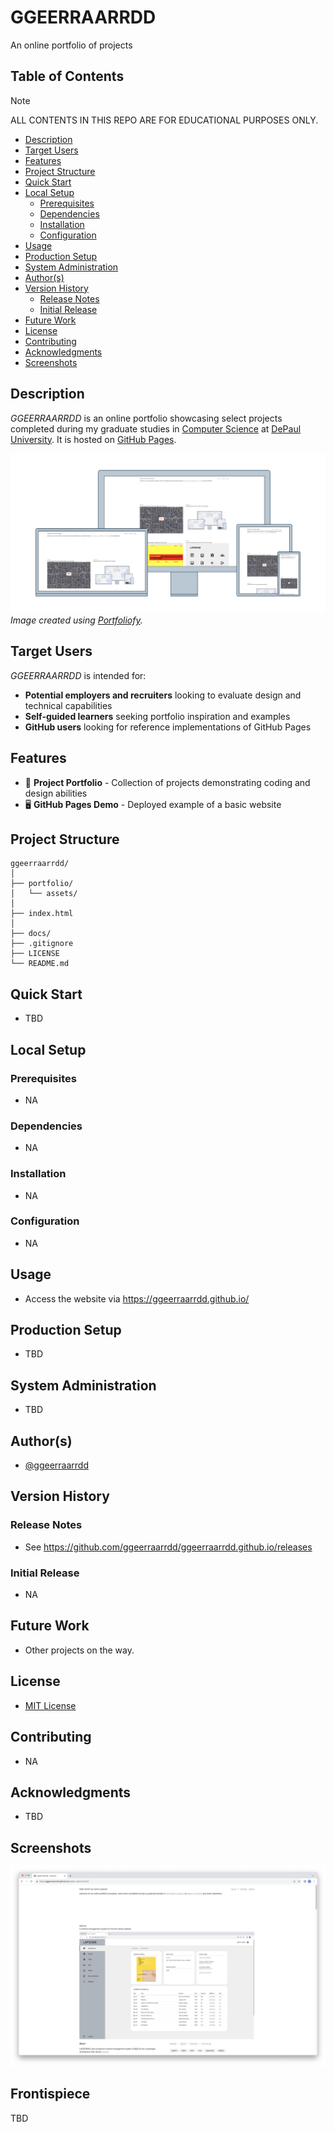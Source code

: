 # GGEERRAARRDD

An online portfolio of projects

## Table of Contents

> [!NOTE]
> ALL CONTENTS IN THIS REPO ARE FOR EDUCATIONAL PURPOSES ONLY.

* [Description](#description)
* [Target Users](#target-users)
* [Features](#features)
* [Project Structure](#project-structure)
* [Quick Start](#quick-start)
* [Local Setup](#local-setup)
  * [Prerequisites](#prerequisites)
  * [Dependencies](#dependencies)
  * [Installation](#installation)
  * [Configuration](#configuration)
* [Usage](#usage)
* [Production Setup](#production-setup)
* [System Administration](#system-administration)
* [Author(s)](#authors)
* [Version History](#version-history)
  * [Release Notes](#release-notes)
  * [Initial Release](#initial-release)
* [Future Work](#future-work)
* [License](#license)
* [Contributing](#contributing)
* [Acknowledgments](#acknowledgments)
* [Screenshots](#screenshots)

## Description

*GGEERRAARRDD* is an online portfolio showcasing select projects completed during my graduate studies in [Computer Science](https://www.cdm.depaul.edu/academics/Pages/MS-in-Computer-Science.aspx) at [DePaul University](https://www.depaul.edu/Pages/default.aspx). It is hosted on [GitHub Pages](https://pages.github.com/).

![GGEERRAARRDD](docs/ggeerraarrdd_01.png)*Image created using [Portfoliofy](https://github.com/ggeerraarrdd/portfoliofy).*

## Target Users

*GGEERRAARRDD* is intended for:

* **Potential employers and recruiters** looking to evaluate design and technical capabilities
* **Self-guided learners** seeking portfolio inspiration and examples
* **GitHub users** looking for reference implementations of GitHub Pages

## Features

* 📂 **Project Portfolio** - Collection of projects demonstrating coding and design abilities
* 🖥️ **GitHub Pages Demo** - Deployed example of a basic website

## Project Structure

```text
ggeerraarrdd/
│
├── portfolio/
│   └── assets/
│
├── index.html
│
├── docs/
├── .gitignore
├── LICENSE
└── README.md
```

## Quick Start

* TBD

## Local Setup

### Prerequisites

* NA

### Dependencies

* NA

### Installation

* NA

### Configuration

* NA

## Usage

* Access the website via <https://ggeerraarrdd.github.io/>

## Production Setup

* TBD

## System Administration

* TBD

## Author(s)

* [@ggeerraarrdd](https://github.com/ggeerraarrdd/)

## Version History

### Release Notes

* See <https://github.com/ggeerraarrdd/ggeerraarrdd.github.io/releases>

### Initial Release

* NA

## Future Work

* Other projects on the way.

## License

* [MIT License](https://github.com/ggeerraarrdd/large-parks/blob/main/LICENSE)

## Contributing

* NA

## Acknowledgments

* TBD

## Screenshots

![GGEERRAARRDD](docs/ggeerraarrdd_02.png)

## Frontispiece

TBD
